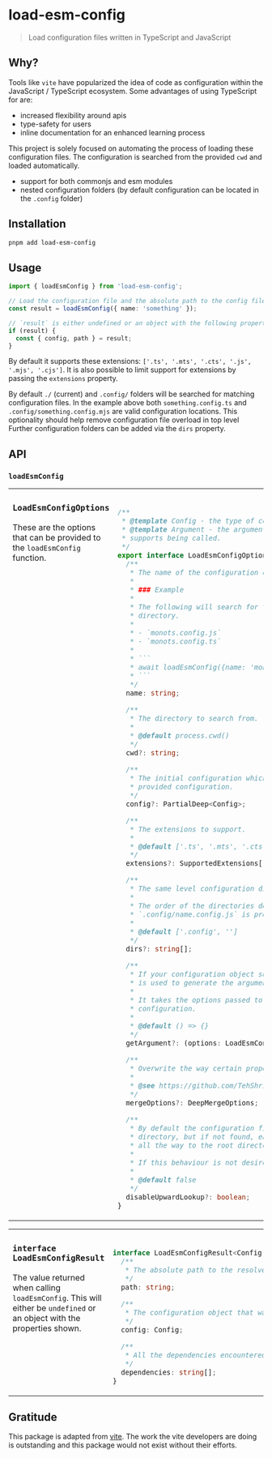 # load-esm-config

> Load configuration files written in TypeScript and JavaScript

## Why?

Tools like `vite` have popularized the idea of code as configuration within the JavaScript / TypeScript ecosystem. Some advantages of using TypeScript for are:

- increased flexibility around apis
- type-safety for users
- inline documentation for an enhanced learning process

This project is solely focused on automating the process of loading these configuration files. The configuration is searched from the provided `cwd` and loaded automatically.

- support for both commonjs and esm modules
- nested configuration folders (by default configuration can be located in the `.config` folder)

## Installation

```bash
pnpm add load-esm-config
```

## Usage

```ts
import { loadEsmConfig } from 'load-esm-config';

// Load the configuration file and the absolute path to the config file.
const result = loadEsmConfig({ name: 'something' });

// `result` is either undefined or an object with the following properties:
if (result) {
  const { config, path } = result;
}
```

By default it supports these extensions: `['.ts', '.mts', '.cts', '.js', '.mjs', '.cjs']`. It is also possible to limit support for extensions by passing the `extensions` property.

By default `./` (current) and `.config/` folders will be searched for matching configuration files. In the example above both `something.config.ts` and `.config/something.config.mjs` are valid configuration locations. This optionality should help remove configuration file overload in top level Further configuration folders can be added via the `dirs` property.

## API

### `loadEsmConfig`

<table><tr><td width="400px" valign="top">

### `LoadEsmConfigOptions`

These are the options that can be provided to the `loadEsmConfig` function.

</td><td width="600px"><br>

````ts
/**
 * @template Config - the type of configuration that will be loaded
 * @template Argument - the argument that is passed to the configuration if is
 * supports being called.
 */
export interface LoadEsmConfigOptions<Config extends object = object, Argument = unknown> {
  /**
   * The name of the configuration object to search for.
   *
   * ### Example
   *
   * The following will search for the files from the provided current working
   * directory.
   *
   * - `monots.config.js`
   * - `monots.config.ts`
   *
   * ```
   * await loadEsmConfig({name: 'monots'});
   * ```
   */
  name: string;

  /**
   * The directory to search from.
   *
   * @default process.cwd()
   */
  cwd?: string;

  /**
   * The initial configuration which will be used to set the defaults for the
   * provided configuration.
   */
  config?: PartialDeep<Config>;

  /**
   * The extensions to support.
   *
   * @default ['.ts', '.mts', '.cts', '.js', '.mjs', '.cjs']
   */
  extensions?: SupportedExtensions[];

  /**
   * The same level configuration directories which should also be searched.
   *
   * The order of the directories determines the priority. By default
   * `.config/name.config.js` is preferred to `name.config.ts`.
   *
   * @default ['.config', '']
   */
  dirs?: string[];

  /**
   * If your configuration object supports being called with an argument, this
   * is used to generate the argument.
   *
   * It takes the options passed to `loadEsmConfig` and returns your desired
   * configuration.
   *
   * @default () => {}
   */
  getArgument?: (options: LoadEsmConfig<Config>) => Argument;

  /**
   * Overwrite the way certain properties are merged.
   *
   * @see https://github.com/TehShrike/deepmerge#custommerge
   */
  mergeOptions?: DeepMergeOptions;

  /**
   * By default the configuration file is searched from the provided working
   * directory, but if not found, each parent directory will also be searched,
   * all the way to the root directory.
   *
   * If this behaviour is not desired, set this to `false`.
   *
   * @default false
   */
  disableUpwardLookup?: boolean;
}
````

</td></tr></table>

<table><tr><td width="400px" valign="top">

### `interface LoadEsmConfigResult`

The value returned when calling `loadEsmConfig`. This will either be `undefined` or an object with the properties shown.

</td><td width="600px"><br>

```ts
interface LoadEsmConfigResult<Config extends object = any> {
  /**
   * The absolute path to the resolved configuration file.
   */
  path: string;

  /**
   * The configuration object that was loaded.
   */
  config: Config;

  /**
   * All the dependencies encountered while loading the file.
   */
  dependencies: string[];
}
```

</td></tr></table>

## Gratitude

This package is adapted from [vite](https://github.com/vitejs/vite/blob/80dd2dfd8049c39e516e19ad5cfdaa1c5f02e4a3/packages/vite/src/node/config.ts). The work the vite developers are doing is outstanding and this package would not exist without their efforts.
